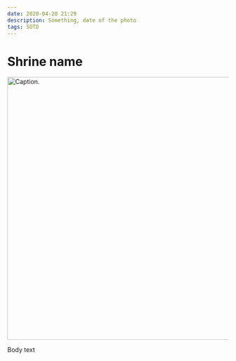 ```yaml
---
date: 2020-04-20 21:29
description: Something, date of the photo
tags: SOTD
---
```

# Shrine name

[<img src="./../../sotd/shrine-image.jpeg"
alt="Caption."
style="width:600px;" />](./../../sotd/shrine-image.jpeg)

Body text
